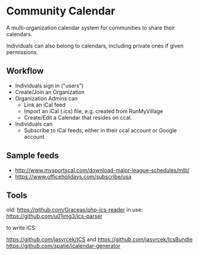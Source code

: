 # Community Calendar

A multi-organization calendar system for communities to share their calendars.

Individuals can also belong to calendars, including private ones if given permissions.

## Workflow 

* Individuals sign in ("users")
* Create/Join an Organization
* Organization Admins can 
    * Link an iCal feed
    * Import an iCal (.ics) file, e.g. created from RunMyVillage
    * Create/Edit a Calendar that resides on ccal.
* Individuals can
  * Subscribe to iCal feeds, either in their ccal account or Google account

## 

## Sample feeds

* http://www.mysportscal.com/download-major-league-schedules/mlb/
* https://www.officeholidays.com/subscribe/usa

## Tools

old: https://github.com/Graceas/php-ics-reader
in use: https://github.com/u01jmg3/ics-parser

to write iCS:

https://github.com/jasvrcek/ICS and https://github.com/jasvrcek/IcsBundle
https://github.com/spatie/icalendar-generator


